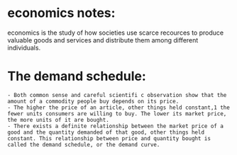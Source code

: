 # economics notes:

economics is the study of how societies use scarce recources to produce valuable goods and services and distribute them among different individuals.

# The demand schedule:   
    - Both common sense and careful scientifi c observation show that the amount of a commodity people buy depends on its price.
    - The higher the price of an article, other things held constant,1 the fewer units consumers are willing to buy. The lower its market price, the more units of it are bought.
    - There exists a definite relationship between the market price of a good and the quantity demanded of that good, other things held constant. This relationship between price and quantity bought is called the demand schedule, or the demand curve.

